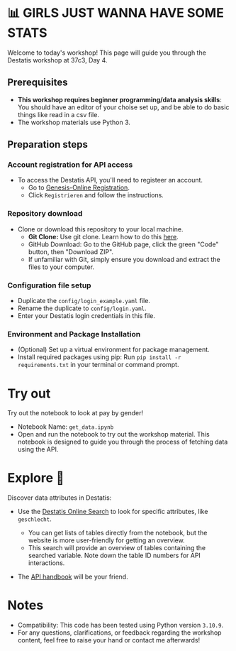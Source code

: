 # 📊 GIRLS JUST WANNA HAVE SOME STATS


Welcome to today's workshop! This page will guide you through the Destatis workshop at 37c3, Day 4. 


## Prerequisites
* **This workshop requires beginner programming/data analysis skills**: You should have an editor of your choise set up, and be able to do basic things like read in a csv file.
* The workshop materials use Python 3.

## Preparation steps

### Account registration for API access

* To access the Destatis API, you'll need to registeer an account.
  * Go to [Genesis-Online Registration](https://www-genesis.destatis.de/genesis/online?Menu=Registrierung). 
  * Click `Registrieren` and follow the instructions.

### Repository download

* Clone or download this repository to your local machine.
  * **Git Clone:** Use git clone. Learn how to do this [here](https://git-scm.com/book/en/v2/Git-Basics-Getting-a-Git-Repository).
  * GitHub Download: Go to the GitHub page, click the green "Code" button, then "Download ZIP".
  * If unfamiliar with Git, simply ensure you download and extract the files to your computer.

### Configuration file setup

* Duplicate the `config/login_example.yaml` file.
* Rename the duplicate to `config/login.yaml`.
* Enter your Destatis login credentials in this file.


### Environment and Package Installation

* (Optional) Set up a virtual environment for package management.
* Install required packages using pip:
Run `pip install -r requirements.txt` in your terminal or command prompt.




# Try out 

Try out the notebook to look at pay by gender! 

* Notebook Name: `get_data.ipynb`
* Open and run the notebook to try out the workshop material. This notebook is designed to guide you through the process of fetching data using the API.



# Explore 🚀

Discover data attributes in Destatis:

* Use the [Destatis Online Search](https://www-genesis.destatis.de/genesis/online) to look for specific attributes, like `geschlecht`.
  * You can get lists of tables directly from the notebook, but the website is more user-friendly for getting an overview.
  * This search will provide an overview of tables containing the searched variable. Note down the table ID numbers for API interactions.

* The [API handbook](https://www-genesis.destatis.de/genesis/misc/GENESIS-Webservices_Einfuehrung.pdf) will be your friend. 

# Notes

* Compatibility: This code has been tested using Python version `3.10.9`.
* For any questions, clarifications, or feedback regarding the workshop content, feel free to raise your hand or contact me afterwards! 